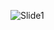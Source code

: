 
![Slide1](https://user-images.githubusercontent.com/98529794/167837263-0740f7c0-654d-4879-a5f5-e47946f39e65.JPG)
